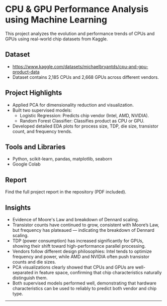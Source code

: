 # CPU & GPU Performance Analysis using Machine Learning

This project analyzes the evolution and performance trends of CPUs and GPUs using real-world chip datasets from Kaggle.

## Dataset
- https://www.kaggle.com/datasets/michaelbryantds/cpu-and-gpu-product-data
- Dataset contains 2,185 CPUs and 2,668 GPUs across different vendors.

## Project Highlights
- Applied PCA for dimensionality reduction and visualization.
- Built two supervised models:
  - Logistic Regression: Predicts chip vendor (Intel, AMD, NVIDIA).
  - Random Forest Classifier: Classifies product as CPU or GPU.
- Developed detailed EDA plots for process size, TDP, die size, transistor count, and frequency trends.

## Tools and Libraries
- Python, scikit-learn, pandas, matplotlib, seaborn
- Google Colab

## Report
Find the full project report in the repository (PDF included).

## Insights
- Evidence of Moore's Law and breakdown of Dennard scaling.
- Transistor counts have continued to grow, consistent with Moore’s Law, but frequency has plateaued — indicating the breakdown of Dennard scaling.
- TDP (power consumption) has increased significantly for GPUs, showing their shift toward high-performance parallel processing.
- Vendors follow different design philosophies: Intel tends to optimize frequency and power, while AMD and NVIDIA often push transistor counts and die sizes.
- PCA visualizations clearly showed that CPUs and GPUs are well-separated in feature space, confirming that chip characteristics naturally distinguish them.
- Both supervised models performed well, demonstrating that hardware characteristics can be used to reliably to predict both vendor and chip type.

---
